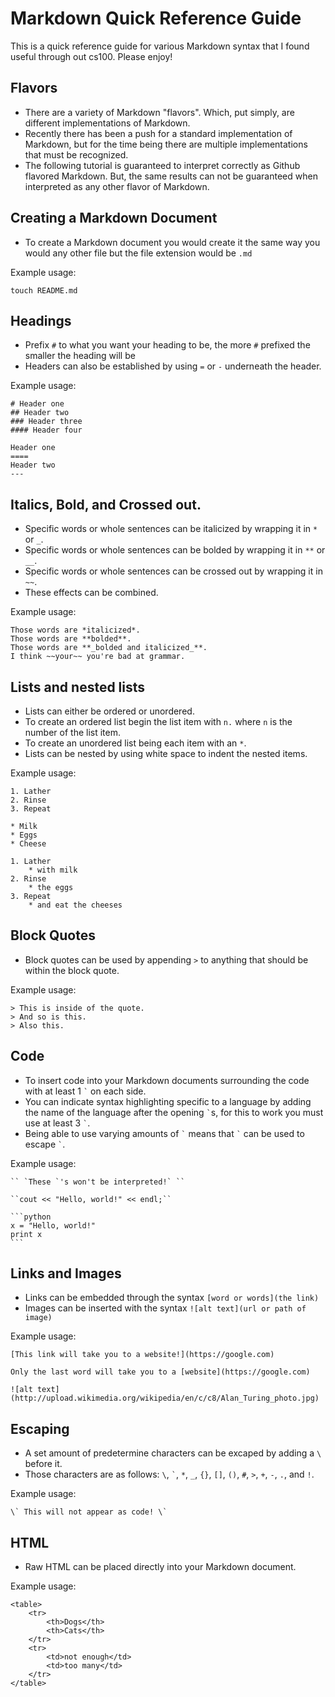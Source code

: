 Markdown Quick Reference Guide
===
This is a quick reference guide for various Markdown syntax that I found useful through out cs100. Please enjoy!

Flavors
---
* There are a variety of Markdown "flavors". Which, put simply, are different implementations of Markdown. 
* Recently there has been a push for a standard implementation of Markdown, but for the time being there are multiple          implementations that must be recognized.
* The following tutorial is guaranteed to interpret correctly as Github flavored Markdown. But, the same results can not be    guaranteed when interpreted as any other flavor of Markdown.

Creating a Markdown Document
---
* To create a Markdown document you would create it the same way you would any other file but the file extension would be ```.md```

Example usage:

    touch README.md

Headings
---
* Prefix ```#``` to what you want your heading to be, the more ```#``` prefixed the smaller the heading will be
* Headers can also be established by using ```=``` or ```-``` underneath the header.

Example usage:

    # Header one
    ## Header two
    ### Header three
    #### Header four

    Header one
    ====
    Header two
    ---

Italics, Bold, and Crossed out.
---
* Specific words or whole sentences can be italicized by wrapping it in ```*``` or ```_```.
* Specific words or whole sentences can be bolded by wrapping it in ```**``` or ```__```.
* Specific words or whole sentences can be crossed out by wrapping it in ```~~```. 
* These effects can be combined.

Example usage:

    Those words are *italicized*.
    Those words are **bolded**.
    Those words are **_bolded and italicized_**.
    I think ~~your~~ you're bad at grammar.
Lists and nested lists
---
* Lists can either be ordered or unordered.
* To create an ordered list begin the list item with ```n.``` where ```n``` is the number of the list item.
* To create an unordered list being each item with an ```*```.
* Lists can be nested by using white space to indent the nested items.

Example usage:
    
    1. Lather
    2. Rinse
    3. Repeat
    
    * Milk
    * Eggs
    * Cheese

    1. Lather
        * with milk
    2. Rinse
        * the eggs
    3. Repeat
        * and eat the cheeses

Block Quotes
---
* Block quotes can be used by appending ```>``` to anything that should be within the block quote.

Example usage:

    > This is inside of the quote.
    > And so is this.
    > Also this.

Code
---
* To insert code into your Markdown documents surrounding the code with at least 1 `` ` `` on each side.
* You can indicate syntax highlighting specific to a language by adding the name of the language after the opening `` ` ``s, for this to work you must use at least 3 `` ` ``.
* Being able to use varying amounts of ``` ` ``` means that  ``` ` ``` can be used to escape ``` ` ```.

Example usage:
    
    `` `These `'s won't be interpreted!` ``

    ``cout << "Hello, world!" << endl;``
    
    ```python
    x = "Hello, world!"
    print x
    ```
    
Links and Images
---
* Links can be embedded through the syntax ```[word or words](the link)```
* Images can be inserted with the syntax ```![alt text](url or path of image)```

Example usage:

    [This link will take you to a website!](https://google.com)
    
    Only the last word will take you to a [website](https://google.com)
    
    ![alt text](http://upload.wikimedia.org/wikipedia/en/c/c8/Alan_Turing_photo.jpg)

Escaping
---
* A set amount of predetermine characters can be excaped by adding a ```\``` before it.
* Those characters are as follows: `\`, `` ` ``, `*`, `_`, `{}`, `[]`, `()`, `#`, `>`, `+`, `-`, `.`, and `!`.

Example usage:
    
    \` This will not appear as code! \`

HTML
---
* Raw HTML can be placed directly into your Markdown document.

Example usage:

    <table>
        <tr>
            <th>Dogs</th>
            <th>Cats</th>
        </tr>
        <tr>
            <td>not enough</td>
            <td>too many</td>
        </tr>
    </table>
